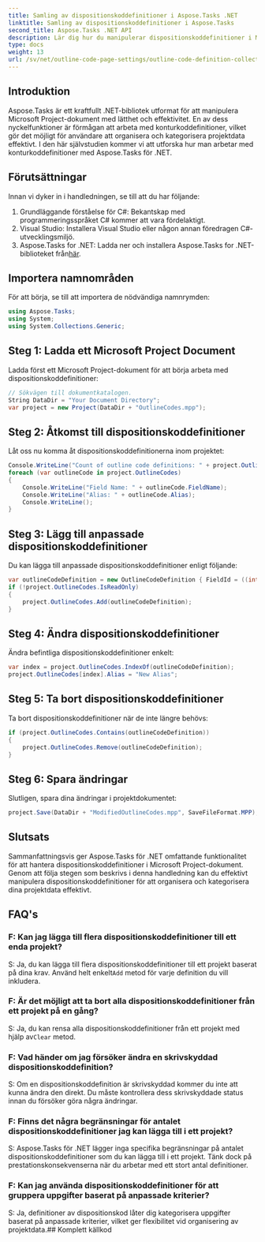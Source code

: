 ```yaml
---
title: Samling av dispositionskoddefinitioner i Aspose.Tasks .NET
linktitle: Samling av dispositionskoddefinitioner i Aspose.Tasks
second_title: Aspose.Tasks .NET API
description: Lär dig hur du manipulerar dispositionskoddefinitioner i Microsoft Project-dokument med Aspose.Tasks för .NET. Kategorisering av dina projektdata utan ansträngning.
type: docs
weight: 13
url: /sv/net/outline-code-page-settings/outline-code-definition-collection/
---
```

## Introduktion
Aspose.Tasks är ett kraftfullt .NET-bibliotek utformat för att manipulera Microsoft Project-dokument med lätthet och effektivitet. En av dess nyckelfunktioner är förmågan att arbeta med konturkoddefinitioner, vilket gör det möjligt för användare att organisera och kategorisera projektdata effektivt. I den här självstudien kommer vi att utforska hur man arbetar med konturkoddefinitioner med Aspose.Tasks för .NET.
## Förutsättningar
Innan vi dyker in i handledningen, se till att du har följande:
1. Grundläggande förståelse för C#: Bekantskap med programmeringsspråket C# kommer att vara fördelaktigt.
2. Visual Studio: Installera Visual Studio eller någon annan föredragen C#-utvecklingsmiljö.
3.  Aspose.Tasks for .NET: Ladda ner och installera Aspose.Tasks for .NET-biblioteket från[här](https://releases.aspose.com/tasks/net/).

## Importera namnområden
För att börja, se till att importera de nödvändiga namnrymden:
```csharp
using Aspose.Tasks;
using System;
using System.Collections.Generic;

```
## Steg 1: Ladda ett Microsoft Project Document
Ladda först ett Microsoft Project-dokument för att börja arbeta med dispositionskoddefinitioner:
```csharp
// Sökvägen till dokumentkatalogen.
String DataDir = "Your Document Directory";
var project = new Project(DataDir + "OutlineCodes.mpp");
```
## Steg 2: Åtkomst till dispositionskoddefinitioner
Låt oss nu komma åt dispositionskoddefinitionerna inom projektet:
```csharp
Console.WriteLine("Count of outline code definitions: " + project.OutlineCodes.Count);
foreach (var outlineCode in project.OutlineCodes)
{
	Console.WriteLine("Field Name: " + outlineCode.FieldName);
	Console.WriteLine("Alias: " + outlineCode.Alias);
	Console.WriteLine();
}
```
## Steg 3: Lägg till anpassade dispositionskoddefinitioner
Du kan lägga till anpassade dispositionskoddefinitioner enligt följande:
```csharp
var outlineCodeDefinition = new OutlineCodeDefinition { FieldId = ((int)ExtendedAttributeTask.OutlineCode3).ToString("D"), Alias = "My Outline Code" };
if (!project.OutlineCodes.IsReadOnly)
{
    project.OutlineCodes.Add(outlineCodeDefinition);
}
```
## Steg 4: Ändra dispositionskoddefinitioner
Ändra befintliga dispositionskoddefinitioner enkelt:
```csharp
var index = project.OutlineCodes.IndexOf(outlineCodeDefinition);
project.OutlineCodes[index].Alias = "New Alias";
```
## Steg 5: Ta bort dispositionskoddefinitioner
Ta bort dispositionskoddefinitioner när de inte längre behövs:
```csharp
if (project.OutlineCodes.Contains(outlineCodeDefinition))
{
    project.OutlineCodes.Remove(outlineCodeDefinition);
}
```
## Steg 6: Spara ändringar
Slutligen, spara dina ändringar i projektdokumentet:
```csharp
project.Save(DataDir + "ModifiedOutlineCodes.mpp", SaveFileFormat.MPP);
```

## Slutsats
Sammanfattningsvis ger Aspose.Tasks för .NET omfattande funktionalitet för att hantera dispositionskoddefinitioner i Microsoft Project-dokument. Genom att följa stegen som beskrivs i denna handledning kan du effektivt manipulera dispositionskoddefinitioner för att organisera och kategorisera dina projektdata effektivt.
## FAQ's
### F: Kan jag lägga till flera dispositionskoddefinitioner till ett enda projekt?
 S: Ja, du kan lägga till flera dispositionskoddefinitioner till ett projekt baserat på dina krav. Använd helt enkelt`Add` metod för varje definition du vill inkludera.
### F: Är det möjligt att ta bort alla dispositionskoddefinitioner från ett projekt på en gång?
 S: Ja, du kan rensa alla dispositionskoddefinitioner från ett projekt med hjälp av`Clear` metod.
### F: Vad händer om jag försöker ändra en skrivskyddad dispositionskoddefinition?
S: Om en dispositionskoddefinition är skrivskyddad kommer du inte att kunna ändra den direkt. Du måste kontrollera dess skrivskyddade status innan du försöker göra några ändringar.
### F: Finns det några begränsningar för antalet dispositionskoddefinitioner jag kan lägga till i ett projekt?
S: Aspose.Tasks för .NET lägger inga specifika begränsningar på antalet dispositionskoddefinitioner som du kan lägga till i ett projekt. Tänk dock på prestationskonsekvenserna när du arbetar med ett stort antal definitioner.
### F: Kan jag använda dispositionskoddefinitioner för att gruppera uppgifter baserat på anpassade kriterier?
S: Ja, definitioner av dispositionskod låter dig kategorisera uppgifter baserat på anpassade kriterier, vilket ger flexibilitet vid organisering av projektdata.## Komplett källkod